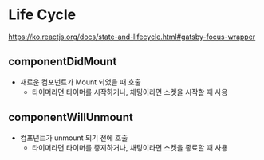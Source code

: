 # Life Cycle

https://ko.reactjs.org/docs/state-and-lifecycle.html#gatsby-focus-wrapper

## componentDidMount

- 새로운 컴포넌트가 Mount 되었을 때 호출
  - 타이머라면 타이머를 시작하거나, 채팅이라면 소켓을 시작할 때 사용

## componentWillUnmount

- 컴포넌트가 unmount 되기 전에 호출
  - 타이머라면 타이머를 중지하거나, 채팅이라면 소켓을 종료할 때 사용
